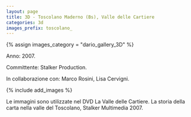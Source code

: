 ```yaml
---
layout: page
title: 3D - Toscolano Maderno (Bs), Valle delle Cartiere
categories: 3d
images_prefix: toscolano_
---
```

{% assign images_category = "dario_gallery_3D" %}

Anno: 2007.

Committente: Stalker Production.

In collaborazione con: Marco Rosini, Lisa Cervigni.

{% include add_images %}

Le immagini sono utilizzate nel DVD La Valle delle Cartiere. La storia della carta nella valle del Toscolano, Stalker Multimedia 2007.
